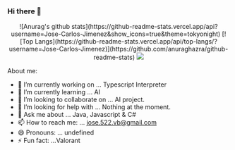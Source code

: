 ### Hi there 👋

<!--
**Jose-Carlos-Jimenez/Jose-Carlos-Jimenez** is a ✨ _special_ ✨ repository because its `README.md` (this file) appears on your GitHub profile.
--> 
<p align="center">
  ![Anurag's github stats](https://github-readme-stats.vercel.app/api?username=Jose-Carlos-Jimenez&show_icons=true&theme=tokyonight)
  [![Top Langs](https://github-readme-stats.vercel.app/api/top-langs/?username=Jose-Carlos-Jimenez)](https://github.com/anuraghazra/github-readme-stats)
  <img src="https://c4.wallpaperflare.com/wallpaper/500/442/354/outrun-vaporwave-hd-wallpaper-preview.jpg" />
</p>

About me:

- 🔭 I’m currently working on ... Typescript Interpreter
- 🌱 I’m currently learning ... AI
- 👯 I’m looking to collaborate on ... AI project.
- 🤔 I’m looking for help with ... Nothing at the moment.
- 💬 Ask me about ... Java, Javascript & C#
- 📫 How to reach me: ... jose.522.vb@gmail.com
- 😄 Pronouns: ... undefined
- ⚡ Fun fact: ...Valorant

